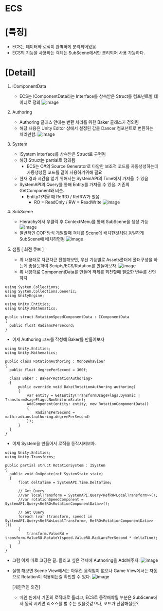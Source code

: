 # ECS
# [특징]
 - ECS는 데이터와 로직이 완벽하게 분리되어있음
 - ECS의 기능을 사용하는 객체는 SubScene에서만 분리되어 사용 가능하다.

   
# [Detail]
1. IComponentData
   - ECS는 IComponentData라는 Interface를 상속받은 Struct를 컴포넌트별 데이터로 정의
     ![image](https://github.com/xowjd913/resume/assets/25768804/f01dc8a8-a026-4c0b-8bbe-e23d5ed2db67)
2. Authoring
   - Authoring 클래스 안에는 변환 처리를 위한 Baker 클래스가 정의됨
   - 해당 내용은 Unity Editor 상에서 설정된 갑을 Dancer 컴포넌트로 변환하는 처리만함.
     ![image](https://github.com/xowjd913/resume/assets/25768804/183a8cf0-0494-4aa2-b66f-5364d45dc791)
3. System
   - ISystem Interface를 상속받은 Struct로 구현됨
   - 해당 Struct는 partial로 정의됨
     - ECS는 C#의 Source Generator로 다양한 보조적 코드를 자동생성하는데 자동생성된 코드를 같이 사용하기위해 필요
   - 현재 경과 시간을 얻기 위해서는 SystemAPI의 Time에서 가져올 수 있음
   - SystemAPI의 Query를 통해 Entity를 가져올 수 있음. 기존의 GetComponent와 비슷..
     - Entity가져올 때 RefRO / RefRW가 있음.
       - RO = ReadOnly / RW = ReadWrite
  ![image](https://github.com/xowjd913/resume/assets/25768804/bd405e6b-4b27-42e9-94e3-b55c10562ba1)

4. SubScene
   - Hierachy에서 우클릭 후 ContextMenu를 통해 SubScene을 생성 가능
     ![image](https://github.com/xowjd913/resume/assets/25768804/e5f6ee74-6555-4348-931c-2a590e8afa61)
   - 일반적인 OOP 방식 개발할때 객체를 Scene에 배치한것처럼 동일하게 SubScene에 배치하면됨
     ![image](https://github.com/xowjd913/resume/assets/25768804/3711899f-5755-48cf-b345-ab0be94a5239)

5. 샘플 [ 회전 큐브 ]
   - 위 내용대로 차근차근 진행해보면, 우선 기능별로 Assets폴더에 폴더구성을 하는게 좋을듯하여 Scripts/ECS/Rotation를 만들어보자.
     ![image](https://github.com/xowjd913/resume/assets/25768804/1c818dc7-93fa-4c57-b915-262697a018ec)
   - 위 내용대로 ComponentData를 만들어 객체를 회전할때 필요한 변수를 선언하자 
  ```
using System.Collections;
using System.Collections.Generic;
using UnityEngine;

using Unity.Entities;
using Unity.Mathematics;

public struct RotationSpeedComponentData : IComponentData
{
    public float RadiansPerSecond;
}
  ```
   - 이제 Authoring 코드를 작성해 Baker를 만들어보자
  ```
using Unity.Entities;
using Unity.Mathematics;

public class RotationAuthoring : MonoBehaviour
{
    public float degreePerSecond = 360f;

    class Baker : Baker<RotationAuthoring>
    {
        public override void Bake(RotationAuthoring authoring)
        {
            var entity = GetEntity(TransformUsageFlags.Dynamic | TransformUsageFlags.NonUniformScale);
            AddComponent(entity: entity, new RotationComponentData() 
            {
                RadiansPerSecond = math.radians(authoring.degreePerSecond)
            });
        }
    }
}
  ```
  - 이제 System을 만들어서 로직을 동작시켜보자.
  ```
using Unity.Entities;
using Unity.Transforms;

public partial struct RotationSystem : ISystem
{
    public void OnUpdate(ref SystemState state) 
    {
        float deltaTime = SystemAPI.Time.DeltaTime;

        // Get Query
        //var localTransform = SystemAPI.Query<RefRW<LocalTransform>>();
        //var rotationSpeedComponent = SystemAPI.Query<RefRO<RotationComponentData>>();

        // Get Query
        foreach (var (transform, speed) in SystemAPI.Query<RefRW<LocalTransform>, RefRO<RotationComponentData>>())
        {
            transform.ValueRW = transform.ValueRO.RotateY(speed.ValueRO.RadiansPerSecond * deltaTime);
        }
    }
}
  ```
 - 그럼 이제 따로 코딩은 끝. 돌리고 싶은 객체에 Authoring을 Add해주자.
   ![image](https://github.com/xowjd913/study/assets/25768804/2f78bc21-9218-4191-b444-f3b208df97fc)
 - 실행 해보면 Scene View에서는 아무런 움직임이 없으나 Game View에서는 자동으로 Rotation이 적용되는걸 확인할 수 있다.
   ![image](https://github.com/xowjd913/study/assets/25768804/cd3b1cb0-3418-4001-9254-687195917695)


   [개인적인 의견]
    - 메인 씬에서 기존의 로직대로 돌리고, ECS로 동작해야될 부분은 SubScene에서 동작 시키면 리소스를 벌 수는 있을것같으나, 코드가 난잡해질듯?
      
   



